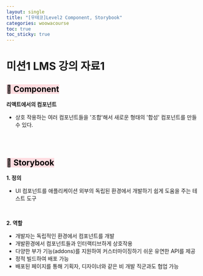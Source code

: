```yaml
---
layout: single
title: "[우테코]Level2 Component, Storybook"
categories: woowacourse
toc: true
toc_sticky: true
---
```


# 미션1 LMS 강의 자료1

## <mark style='background-color: #ffdce0'>🧩 Component</mark>

**리액트에서의 컴포넌트**

- 상호 작용하는 여러 컴포넌트들을 '조합'해서 새로운 형태의 '합성' 컴포넌트를 만들 수 있다.

<br/>
<br/>

## <mark style='background-color: #ffdce0'>🎨 Storybook</mark>

**1\. 정의**

- UI 컴포넌트를 애플리케이션 외부의 독립된 환경에서 개발하기 쉽게 도움을 주는 테스트 도구

<br/>

**2\. 역할**

- 개발자는 독립적인 환경에서 컴포넌트를 개발
- 개발환경에서 컴포넌트들과 인터랙티브하게 상호작용
- 다양한 부가 기능(addons)를 지원하여 커스터마이징하기 쉬운 유연한 API를 제공
- 정적 빌드하여 배포 가능
- 배포된 페이지를 통해 기획자, 디자이너와 같은 비 개발 직군과도 협업 가능
